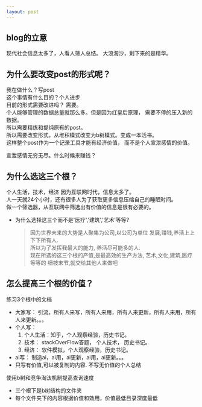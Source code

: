 ```yaml
---
layout: post
---
```

## blog的立意
现代社会信息太多了，人看人筛人总结。
大浪淘沙，剩下来的是精华。

## 为什么要改变post的形式呢？
我在做什么？写post  
这个事情有什么目的？个人进步  
目前的形式需要改进吗？ 需要。  
个人能够管理的数据总量就那么多。但是因为红皇后原理，
需要不停的压入新的数据。  
所以需要精炼和提纯原有的post。  
所以需要改变形式，从堆积模式改变为b树模式。变成一本活书。  
这样整个post作为一个记录工具才能有经济价值，
而不是个人宣泄感情的价值。  

宣泄感情无穷无尽。什么时候来赚钱？

## 为什么选这三个根？
个人生活，技术，经济
因为互联网时代，信息太多了。  
人一天就24个小时，还有很多人为了获取更多信息压缩自己的睡眠时间。  
做一个筛选器，从互联网中筛选出有价值的信息是很有必要的。  

* 为什么选择这三个而不是'医疗','建筑','艺术'等等?
  > 因为世界未来的大势是人聚集为公司,以公司为单位
  > 发展,赚钱,养活上上下下所有人.  
  > 所以为了发挥我最大的能力, 养活尽可能多的人.  
  > 现在所选的这三个根的产值,是最高效的生产方法, 艺术,文化,建筑,医疗等等的
  > 细枝末节,就交给其他人来做吧          

## 怎么提高三个根的价值？
练习3个根中的文档
* 大家写： 引流，所有人来写，所有人来用，所有人来更新，所有人来用，所有人来更新。。。  
* 个人写：  
  1. 个人生活：知乎，个人观察经验，历史书记。  
  2. 技术： stackOverFlow答题， 个人技术， 历史书记。
  3. 经济： 软件模拟，个人观察经验，历史书记。  
* ai写： 制造ai，ai用，ai更新，ai用，ai更新。。。
* 只写有价值,可以被复制的内容. 不写无价值的个人总结

使用b树和竞争淘汰机制提高查询速度
* 三个根下是b树结构的文件夹
* 每个文件夹下的内容根据价值和效用，价值最低目录深度最低
